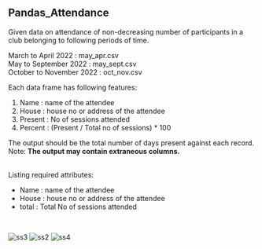 ## Pandas_Attendance
Given data on attendance of non-decreasing number of participants in a club belonging to following periods of time.<br>
<p>
March to April 2022 : may_apr.csv<br>
May to September 2022 : may_sept.csv<br>
October to November 2022 : oct_nov.csv<br>
</p>
<p>
Each data frame has following features:
<ol>
<li>Name : name of the attendee</li>
<li>House : house no or address of the attendee</li>
<li>Present : No of sessions attended</li>
<li>Percent : (Present / Total no of sessions) * 100</li>
</ol>
</p>
The output should be the total number of days present against each record.<br>
Note: <b>The output may contain extraneous columns.</b> <br>
<p><br>
Listing required attributes:
<ul>
<li>Name : name of the attendee</li>
<li>House : house no or address of the attendee</li>
<li>total : Total No of sessions attended</li>
</ul>
</p><br>

![ss3](https://user-images.githubusercontent.com/88228233/204137535-3d85a681-81f3-4e5d-b97c-16cdf0b4f474.png)
![ss2](https://user-images.githubusercontent.com/88228233/204137126-b0994dcc-9c25-455c-bbae-f3da3650a0b5.png)
![ss4](https://user-images.githubusercontent.com/88228233/204137132-17dbddef-56a9-4bd9-8d3a-23b1aac9cc5d.png)

